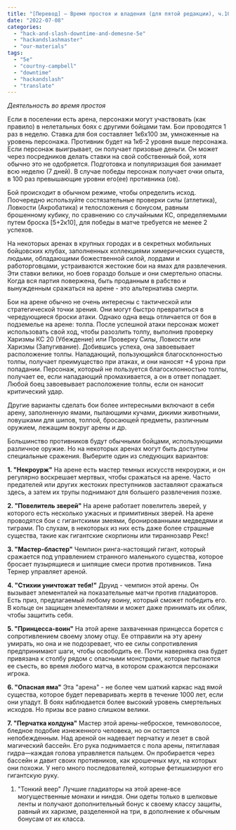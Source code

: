 ```yaml
---
title: "[Перевод] — Время простоя и владения (для пятой редакции), ч.10— Бои на арене"
date: "2022-07-08"
categories: 
  - "hack-and-slash-downtime-and-demesne-5e"
  - "hackandslashmaster"
  - "our-materials"
tags: 
  - "5e"
  - "courtny-campbell"
  - "downtime"
  - "hackandslash"
  - "translate"
---
```


_Деятельность во время простоя_

Если в поселении есть арена, персонажи могут участвовать (как правило) в нелетальных боях с другими бойцами там. Бои проводятся 1 раз в неделю. Ставка для боя составляет 1к6x100 зм, умноженные на уровень персонажа. Противник будет на 1к6-2 уровня выше персонажа. Если персонаж выигрывает, он получает призовые деньги. Он может через посредников делать ставки на свой собственный бой, хотя обычно это не одобряется. Подготовка и популяризация боя занимает всю неделю (7 дней). В случае победы персонаж получает очки опыта, в 100 раз превышающие уровни его(ее) противника (ов).

Бой происходит в обычном режиме, чтобы определить исход. Поочередно используйте состязательные проверки силы (атлетика), Ловкости (Акробатика) и телосложения с бонусом, равным брошенному кубику, по сравнению со случайными КС, определяемыми путем броска \[5+2к10\], для победы в матче требуется не менее 2 успехов.

На некоторых аренах в крупных городах и в секретных мобильных бойцовских клубах, заполненных коллекциями химерических существ, людьми, обладающими божественной силой, лордами и работорговцами, устраиваются жестокие бои на ямах для развлечения. Эти ставки велики, но боев гораздо больше и они смертельно опасны. Когда вся партия повержена, быть проданным в рабство и вынужденным сражаться на арене - это альтернатива смерти.

Бои на арене обычно не очень интересны с тактической или стратегической точки зрения. Они могут быстро превратиться в чередующиеся броски атаки. Однако одна вещь отличается от боя в подземелье на арене: толпа. После успешной атаки персонаж может использовать свой ход, чтобы разозлить толпу, выполнив проверку Харизмы КС 20 (Убеждение) или Проверку Силы, Ловкости или Харизмы (Запугивание). Добившись успеха, она завоевывает расположение толпы. Нападающий, пользующийся благосклонностью толпы, получает преимущество при атаках, и они наносят +4 урона при попадании. Персонаж, который не пользуется благосклонностью толпы, получает ее, если нападающий промахивается, а он в ответ попадает. Любой боец завоевывает расположение толпы, если он наносит критический удар.

Другие варианты сделать бои более интересными включают в себя арену, заполненную ямами, пылающими кучами, дикими животными, ловушками для шипов, толпой, бросающей предметы, различным оружием, лежащим вокруг арены и др.

Большинство противников будут обычными бойцами, использующими различное оружие. Но на некоторых аренах могут быть доступны специальные сражения. Выберите один из следующих вариантов:

**1\. "Некроурж"** На арене есть мастер темных искусств некроуржи, и он регулярно воскрешает мертвых, чтобы сражаться на арене. Часто предателей или других жестоких преступников заставляют сражаться здесь, а затем их трупы поднимают для большего развлечения позже.

**2\. "Повелитель зверей"** На арене работает повелитель зверей, у которого есть несколько ужасных и примитивных зверей. На арене проводятся бои с гигантскими змеями, бронированными медведями и тиграми. По слухам, в некоторых из них есть даже более страшные существа, такие как гигантские скорпионы или тираннозавр Рекс!

**3\. "Мастер-бластер"** Чемпион ринга-настоящий гигант, который сражается под управлением странного маленького существа, которое бросает пузырящиеся и шипящие смеси против противников. Тина Тернер управляет ареной.

**4\. "Стихии уничтожат тебя!"** Друид - чемпион этой арены. Он вызывает элементалей на показательные матчи против гладиаторов. Есть приз, предлагаемый любому воину, который сможет победить его. В кольце он защищен элементалями и может даже принимать их облик, чтобы защитить себя.

**5\. "Принцесса-воин"** На этой арене захваченная принцесса борется с сопротивлением своему злому отцу. Ее отправили на эту арену умирать, но она и не подозревает, что ее силы сопротивления предпринимают шаги, чтобы освободить ее. Почти наверняка она будет привязана к столбу рядом с опасными монстрами, которые пытаются ее съесть, во время любого матча, в котором сражаются персонажи игрока.

**6\. "Опасная яма"** Эта "арена" - не более чем шаткий каркас над ямой существа, которое будет переваривать жертв в течение 1000 лет, если они упадут. В боях наблюдается более высокий уровень смертельных исходов. Но призы все равно слишком велики.

**7\. "Перчатка колдуна"** Мастер этой арены-неброское, темноволосое, бледное подобие изнеженного человека, но он остается непобежденным. Над ареной он надевает перчатку и лезет в свой магический бассейн. Его рука поднимается с пола арены, пятиглавая гидра—каждая голова управляется пальцем. Он пробирается через бассейн и давит своих противников, как крошечных мух, на которых они похожи. У него много последователей, которые фетишизируют его гигантскую руку.

1. "Тонкий веер" Лучшие гладиаторы на этой арене-все могущественные монахи и ниндзя. Они одеты только в шелковые ленты и получают дополнительный бонус к своему классу защиты, равный их харизме, разделенной на три, в дополнение к обычным бонусам от их класса.

